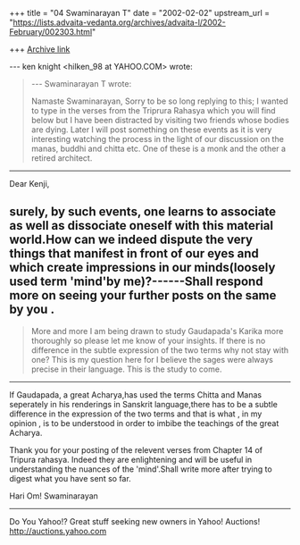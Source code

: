 +++
title = "04 Swaminarayan T"
date = "2002-02-02"
upstream_url = "https://lists.advaita-vedanta.org/archives/advaita-l/2002-February/002303.html"

+++
[Archive link](https://lists.advaita-vedanta.org/archives/advaita-l/2002-February/002303.html)

--- ken knight <hilken_98 at YAHOO.COM> wrote:
> --- Swaminarayan T <tvswaminarayan at YAHOO.COM> wrote:
>
> Namaste Swaminarayan,
> Sorry to be so long replying to this; I wanted to
> type
> in the verses from the Triprura Rahasya which you
> will
> find below but I have been distracted by visiting
> two
> friends whose bodies are dying.
> Later I will post something on these events as it is
> very interesting watching the process in the light
> of
> our discussion on the manas, buddhi and chitta etc.
> One of these is a monk and the other a retired
> architect.
------------------
Dear Kenji,

surely, by such events, one  learns to associate as
well as dissociate oneself with this material
world.How can we indeed dispute the very things that
manifest in front of our eyes and which create
impressions in our minds(loosely used term 'mind'by
me)?------Shall respond  more on seeing your further
posts on the same by you .
-----------------

> More and more I am being drawn to study Gaudapada's
> Karika more thoroughly so please let me know of your
> insights.
> If there is no difference in the subtle expression
> of
> the two terms why not stay with one?  This is my
> question here for I believe the sages were always
> precise in their language.  This is the study to
> come.
----------------
If Gaudapada, a great Acharya,has used the terms
Chitta and Manas seperately in his renderings in
Sanskrit language,there has to be a subtle difference
in the expression of the two terms and that is what ,
in my opinion , is to be understood in order to imbibe
the teachings of the great Acharya.

Thank you for your posting of the relevent verses from
Chapter 14 of Tripura rahasya. Indeed they are
enlightening and will be useful in understanding the
nuances of the 'mind'.Shall write more after trying to
digest what you have sent so far.

Hari Om!
Swaminarayan


__________________________________________________
Do You Yahoo!?
Great stuff seeking new owners in Yahoo! Auctions!
http://auctions.yahoo.com

